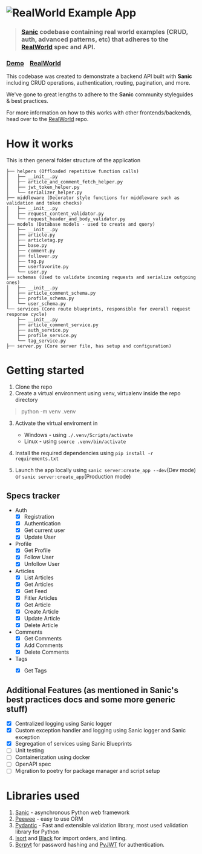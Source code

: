 # ![RealWorld Example App](logo.png)

> ### [Sanic](https://sanic.dev/en/) codebase containing real world examples (CRUD, auth, advanced patterns, etc) that adheres to the [RealWorld](https://github.com/gothinkster/realworld) spec and API.

### [Demo](https://demo.realworld.io/)&nbsp;&nbsp;&nbsp;&nbsp;[RealWorld](https://github.com/gothinkster/realworld)


This codebase was created to demonstrate a backend API built with **Sanic** including CRUD operations, authentication, routing, pagination, and more.

We've gone to great lengths to adhere to the **Sanic** community styleguides & best practices.

For more information on how to this works with other frontends/backends, head over to the [RealWorld](https://github.com/gothinkster/realworld) repo.

# How it works

This is then general folder structure of the application

```
├── helpers (Offloaded repetitive function calls)
│   ├── __init__.py
│   ├── article_and_comment_fetch_helper.py
│   ├── jwt_token_helper.py
│   └── serializer_helper.py
├── middleware (Decorator style functions for middleware such as validation and token checks)
│   ├── __init__.py
│   ├── request_content_validator.py
│   └── request_header_and_body_validator.py
├── models (Database models - used to create and query)
│   ├── __init__.py
│   ├── article.py
│   ├── articletag.py
│   ├── base.py
│   ├── comment.py
│   ├── follower.py
│   ├── tag.py
│   ├── userfavorite.py
│   └── user.py
├── schemas (Used to validate incoming requests and serialize outgoing ones)
│   ├── __init__.py
│   ├── article_comment_schema.py
│   ├── profile_schema.py
│   └── user_schema.py
└── services (Core route blueprints, responsible for overall request response cycle)
    ├── __init__.py
    ├── article_comment_service.py
    ├── auth_service.py
    ├── profile_service.py
    └── tag_service.py
├── server.py (Core server file, has setup and configuration)
```

# Getting started

1. Clone the repo
2. Create a virtual environment using venv, virtualenv inside the repo directory
> python -m venv .venv

3. Activate the virtual enviroment in 
    - Windows - using `./.venv/Scripts/activate`
    - Linux - using `source .venv/bin/activate`

4. Install the required dependencies using `pip install -r requirements.txt`
5. Launch the app locally using `sanic server:create_app --dev`(Dev mode) or `sanic server:create_app`(Production mode)

## Specs tracker
- Auth
    - [x] Registration
    - [x] Authentication
    - [x] Get current user
    - [x] Update User
- Profile
    - [x] Get Profile
    - [x] Follow User
    - [x] Unfollow User
- Articles
    - [x] List Articles
    - [x] Get Articles
    - [x] Get Feed
    - [x] Fitler Articles
    - [x] Get Article
    - [x] Create Article
    - [x] Update Article
    - [x] Delete Article
- Comments
    - [x] Get Comments
    - [x] Add Comments
    - [x] Delete Comments
- Tags
    - [x] Get Tags


## Additional Features (as mentioned in Sanic's best practices docs and some more generic stuff)
- [x] Centralized logging using Sanic logger
- [x] Custom exception handler and logging using Sanic logger and Sanic exception
- [x] Segregation of services using Sanic Blueprints
- [ ] Unit testing
- [ ] Containerization using docker
- [ ] OpenAPI spec
- [ ] Migration to poetry for package manager and script setup

# Libraries used
1. [Sanic](sanic.dev/) - asynchronous Python web framework
2. [Peewee](http://docs.peewee-orm.com/en/latest/) - easy to use ORM
3. [Pydantic](https://docs.pydantic.dev/latest/) - Fast and extensible validation library, most used validation library for Python
4. [Isort](https://pycqa.github.io/isort/index.html) and [Black](https://black.readthedocs.io/en/stable/) for import orders, and linting.
5. [Bcrpyt](https://pypi.org/project/bcrypt/) for password hashing and [PyJWT](https://pyjwt.readthedocs.io/en/stable/) for authentication.
